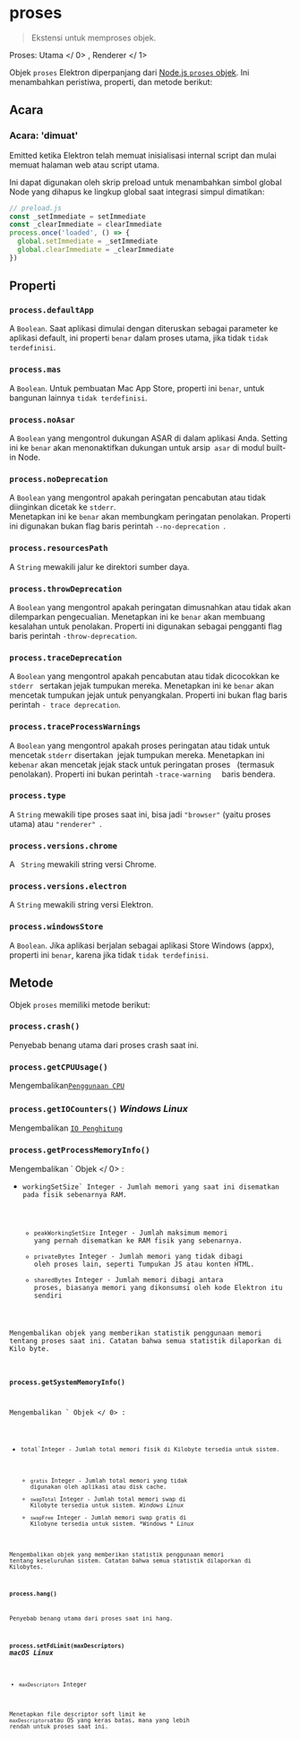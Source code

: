 # proses

> Ekstensi untuk memproses objek.

Proses:  Utama </ 0> ,  Renderer </ 1></p> 

Objek `proses` Elektron diperpanjang dari [Node.js `proses` objek](https://nodejs.org/api/process.html). Ini menambahkan peristiwa, properti, dan metode berikut:

## Acara

### Acara: 'dimuat'

Emitted ketika Elektron telah memuat inisialisasi internal script dan mulai memuat halaman web atau script utama.

Ini dapat digunakan oleh skrip preload untuk menambahkan simbol global Node yang dihapus ke lingkup global saat integrasi simpul dimatikan:

```javascript
// preload.js
const _setImmediate = setImmediate
const _clearImmediate = clearImmediate
process.once('loaded', () => {
  global.setImmediate = _setImmediate
  global.clearImmediate = _clearImmediate
})
```

## Properti

### `process.defaultApp`

A `Boolean`. Saat aplikasi dimulai dengan diteruskan sebagai parameter ke aplikasi default, ini properti `benar` dalam proses utama, jika tidak `tidak terdefinisi`.

### `process.mas`

A `Boolean`. Untuk pembuatan Mac App Store, properti ini `benar`, untuk bangunan lainnya `tidak terdefinisi`.

### `process.noAsar`

A `Boolean` yang mengontrol dukungan ASAR di dalam aplikasi Anda. Setting ini ke `benar` akan menonaktifkan dukungan untuk arsip` asar` di modul built-in Node.

### `process.noDeprecation`

A `Boolean` yang mengontrol apakah peringatan pencabutan atau tidak diinginkan dicetak ke `stderr`.   
Menetapkan ini ke `benar` akan membungkam peringatan penolakan. Properti ini digunakan bukan flag baris perintah `--no-deprecation `.

### `process.resourcesPath`

A `String` mewakili jalur ke direktori sumber daya.

### `process.throwDeprecation`

A `Boolean` yang mengontrol apakah peringatan dimusnahkan atau tidak akan dilemparkan pengecualian. Menetapkan ini ke `benar` akan membuang kesalahan untuk penolakan. Properti ini digunakan sebagai pengganti flag baris perintah `-throw-deprecation`.

### `process.traceDeprecation`

A `Boolean` yang mengontrol apakah pencabutan atau tidak dicocokkan ke `stderr ` sertakan jejak tumpukan mereka. Menetapkan ini ke `benar` akan mencetak tumpukan jejak untuk penyangkalan. Properti ini bukan flag baris perintah `- trace deprecation`.

### `process.traceProcessWarnings`

A `Boolean` yang mengontrol apakah proses peringatan atau tidak untuk mencetak `stderr` disertakan  jejak tumpukan mereka. Menetapkan ini ke`benar` akan mencetak jejak stack untuk peringatan proses   (termasuk penolakan). Properti ini bukan perintah `-trace-warning `   baris bendera.

### `process.type`

A `String` mewakili tipe proses saat ini, bisa jadi ` "browser" ` (yaitu proses utama) atau `"renderer" `.

### `process.versions.chrome`

A ` String` mewakili string versi Chrome.

### `process.versions.electron`

A `String` mewakili string versi Elektron.

### `process.windowsStore`

A `Boolean`. Jika aplikasi berjalan sebagai aplikasi Store Windows (appx), properti ini `benar`, karena jika tidak `tidak terdefinisi`.

## Metode

Objek `proses` memiliki metode berikut:

### `process.crash()`

Penyebab benang utama dari proses crash saat ini.

### `process.getCPUUsage()`

Mengembalikan[`Penggunaan CPU`](structures/cpu-usage.md)

### `process.getIOCounters()` *Windows* *Linux*

Mengembalikan [`IO Penghitung`](structures/io-counters.md)

### `process.getProcessMemoryInfo()`

Mengembalikan ` Objek </ 0> :</p>

<ul>
<li><code>workingSetSize` Integer - Jumlah memori yang saat ini disematkan pada fisik sebenarnya RAM.</li> 

* `peakWorkingSetSize` Integer - Jumlah maksimum memori yang pernah disematkan ke RAM fisik yang sebenarnya.
* `privateBytes` Integer - Jumlah memori yang tidak dibagi oleh proses lain, seperti Tumpukan JS atau konten HTML.
* `sharedBytes `Integer - Jumlah memori dibagi antara proses, biasanya memori yang dikonsumsi oleh kode Elektron itu sendiri</ul> 

Mengembalikan objek yang memberikan statistik penggunaan memori tentang proses saat ini. Catatan bahwa semua statistik dilaporkan di Kilo byte.

### `process.getSystemMemoryInfo()`

Mengembalikan ` Objek </ 0> :</p>

<ul>
<li><code>total`Integer - Jumlah total memori fisik di Kilobyte tersedia untuk sistem.</li> 

* `gratis` Integer - Jumlah total memori yang tidak digunakan oleh aplikasi atau disk cache.
* `swapTotal` Integer - Jumlah total memori swap di Kilobyte tersedia untuk sistem. *Windows* *Linux*
* `swapFree` Integer - Jumlah memori swap gratis di Kilobyne tersedia untuk sistem. *Windows * *Linux*</ul> 

Mengembalikan objek yang memberikan statistik penggunaan memori tentang keseluruhan sistem. Catatan bahwa semua statistik dilaporkan di Kilobytes.

### `process.hang()`

Penyebab benang utama dari proses saat ini hang.

### `process.setFdLimit(maxDescriptors)` *macOS* *Linux*

* `maxDescriptors` Integer

Menetapkan file descriptor soft limit ke `maxDescriptors`atau OS yang keras batas, mana yang lebih rendah untuk proses saat ini.